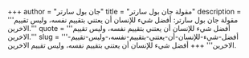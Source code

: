 +++
author = "جان بول سارتر"
title = "مقولة جان بول سارتر"
description = '''مقولة جان بول سارتر: أفضل شيء للإنسان أن يعتني بتقييم نفسه، وليس تقييم الاخرين.'''
quote = '''أفضل شيء للإنسان أن يعتني بتقييم نفسه، وليس تقييم الاخرين.'''
slug = '''أفضل-شيء-للإنسان-أن-يعتني-بتقييم-نفسه،-وليس-تقييم-الاخرين'''
+++
أفضل شيء للإنسان أن يعتني بتقييم نفسه، وليس تقييم الاخرين.
